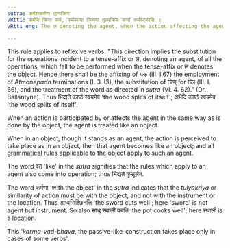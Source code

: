 ```yaml
---
sutra: कर्मवत्कर्मणा तुल्यक्रियः
vRtti: कर्मणि क्रिया कर्म, कर्मस्थया क्रियया तुल्यक्रियः कर्त्ता कर्मवद्भवति ॥
vRtti_eng: The ल denoting the agent, when the action affecting the agent is similar to the action which affects the object, is treated as if it were a ल denoting the object.

---
```

This rule applies to reflexive verbs. "This direction implies the substitution for the operations incident to a tense-affix or ल, denoting an agent, of all the operations, which fall to be performed when the tense-affix or ल denotes the object. Hence there shall be the affixing of यक् (III. I.67) the employment of _Atmanepada_ terminations (I. 3. I3), the substitution of चिण् for च्लि (III. I. 66), and the treatment of the word as directed in _sutra_ (VI. 4. 62)." (Dr. Ballantyne). Thus भिद्यते काष्ठं स्वयमेव 'the wood splits of itself'; अभेदि काष्ठं स्वयमेव 'the wood splits of itself'.

When an action is participated by or affects the agent in the same way as is done by the object, the agent is treated like an object.

When in an object, though it stands as an agent, the action is perceived to take place as in an object, then that agent becomes like an object; and all grammatical rules applicable to the object apply to such an agent.

The word वत् 'like' in the _sutra_ signifies that the rules which apply to an agent also come into operation; thus भिद्यते कुसूलेन.

The word कर्मणा 'with the object' in the _sutra_ indicates that the _tulyakriya_ or similarity of action must be with the object, and not with the instrument or the location. Thus साध्वसिश्छिनत्ति 'the sword cuts well'; here 'sword' is not agent but instrument. So also साधु स्थाली पचति 'the pot cooks well'; here स्थाली is a location.

This '_karma-vad-bhava_, the passive-like-construction takes place only in cases of some verbs'.